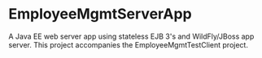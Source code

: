 # EmployeeMgmtServerApp
A Java EE web server app using stateless EJB 3's and WildFly/JBoss app server.  This project accompanies the EmployeeMgmtTestClient project.
